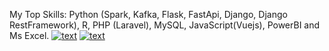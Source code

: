 My Top Skills: Python (Spark, Kafka, Flask, FastApi, Django, Django RestFramework), R, PHP (Laravel), MySQL, JavaScript(Vuejs), PowerBI and Ms Excel.
[![text](https://img.shields.io/badge/LinkedIn-0077B5?style=for-the-badge&logo=linkedin&logoColor=white)](https://www.linkedin.com/in/josejaimecome)
[![text](https://img.shields.io/badge/YouTube-red?style=for-the-badge&logo=youtube&logoColor=white)](https://www.youtube.com/@josejaimecome)
